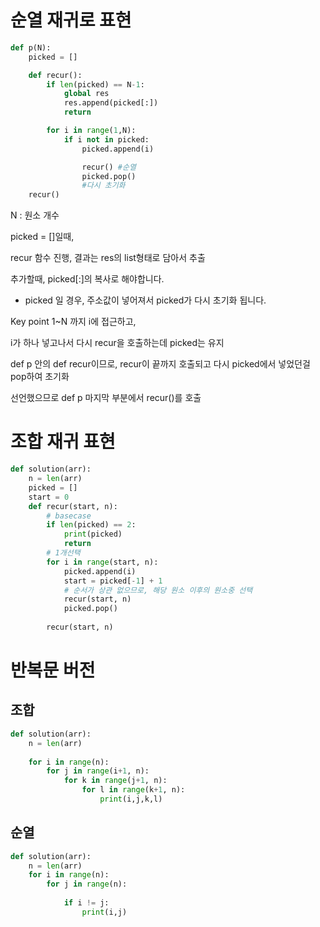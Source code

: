 # 순열 재귀로 표현

```python
def p(N):
    picked = []

    def recur():
        if len(picked) == N-1:
            global res
            res.append(picked[:])
            return

        for i in range(1,N):
            if i not in picked:
                picked.append(i)

                recur() #순열
                picked.pop()
                #다시 초기화
    recur()
```

N : 원소 개수

picked = []일때,

recur 함수 진행, 결과는 res의 list형태로 담아서 추출

추가할때, picked[:]의 복사로 해야합니다.

* picked 일 경우, 주소값이 넣어져서 picked가 다시 초기화 됩니다.



Key point 1~N 까지 i에 접근하고,

i가 하나 넣고나서 다시 recur을 호출하는데 picked는 유지

def p 안의 def recur이므로, recur이 끝까지 호출되고 다시 picked에서 넣었던걸 pop하여 초기화



선언했으므로 def p 마지막 부분에서 recur()를 호출



# 조합 재귀 표현

```python
def solution(arr): 
    n = len(arr) 
    picked = [] 
    start = 0 
    def recur(start, n): 
        # basecase 
        if len(picked) == 2: 
            print(picked) 
            return 
        # 1개선택 
        for i in range(start, n): 
            picked.append(i) 
            start = picked[-1] + 1 
            # 순서가 상관 없으므로, 해당 원소 이후의 원소중 선택
            recur(start, n) 
            picked.pop() 
            
        recur(start, n)


```



# 반복문 버전

## 조합

```python
def solution(arr): 
	n = len(arr) 
    
    for i in range(n): 
        for j in range(i+1, n): 
            for k in range(j+1, n): 
                for l in range(k+1, n): 
                    print(i,j,k,l)
```

## 순열

```python
def solution(arr): 
    n = len(arr) 
    for i in range(n): 
        for j in range(n): 
            
            if i != j: 
                print(i,j)
```

